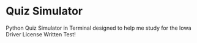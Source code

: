 # Quiz Simulator
Python Quiz Simulator in Terminal designed to help me study for the Iowa Driver License Written Test!

